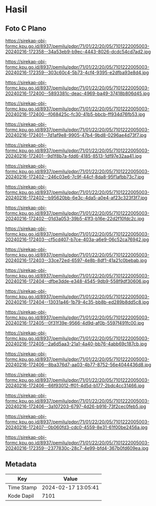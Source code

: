 # Hasil

## Foto C Plano

https://sirekap-obj-formc.kpu.go.id/8937/pemilu/pdpr/71/01/22/20/05/7101222005003-20240216-172358--34a53eb9-b9ec-4443-8026-dcdc54cd7ad2.jpg

https://sirekap-obj-formc.kpu.go.id/8937/pemilu/pdpr/71/01/22/20/05/7101222005003-20240216-172359--303c60c4-5b73-4cf4-9395-e2dfba93e8d4.jpg

https://sirekap-obj-formc.kpu.go.id/8937/pemilu/pdpr/71/01/22/20/05/7101222005003-20240216-172400--5893381c-deac-4969-ba49-37418b806d45.jpg

https://sirekap-obj-formc.kpu.go.id/8937/pemilu/pdpr/71/01/22/20/05/7101222005003-20240216-172400--f068425c-fc30-41b5-bbcb-ff934d76fb53.jpg

https://sirekap-obj-formc.kpu.go.id/8937/pemilu/pdpr/71/01/22/20/05/7101222005003-20240216-172401--7d1af9e8-9905-47b4-9bd8-0296ae4d73f7.jpg

https://sirekap-obj-formc.kpu.go.id/8937/pemilu/pdpr/71/01/22/20/05/7101222005003-20240216-172401--9d1f8b7a-fdd6-4185-8513-1df97e32aa41.jpg

https://sirekap-obj-formc.kpu.go.id/8937/pemilu/pdpr/71/01/22/20/05/7101222005003-20240216-172402--246c03e6-7c9f-44cf-8da8-95f1afbb73c7.jpg

https://sirekap-obj-formc.kpu.go.id/8937/pemilu/pdpr/71/01/22/20/05/7101222005003-20240216-172402--b95620bb-6e3c-4da5-a0e4-af23c323f3f7.jpg

https://sirekap-obj-formc.kpu.go.id/8937/pemilu/pdpr/71/01/22/20/05/7101222005003-20240216-172402--01d3a053-39b5-41f3-b16e-22d2f10fdc2c.jpg

https://sirekap-obj-formc.kpu.go.id/8937/pemilu/pdpr/71/01/22/20/05/7101222005003-20240216-172403--cf5cd407-b7ce-403a-a6e9-06c52ca76942.jpg

https://sirekap-obj-formc.kpu.go.id/8937/pemilu/pdpr/71/01/22/20/05/7101222005003-20240216-172403--33ce72ed-6597-4e8b-8df1-41a21c0bebab.jpg

https://sirekap-obj-formc.kpu.go.id/8937/pemilu/pdpr/71/01/22/20/05/7101222005003-20240216-172404--dfbe3dde-e348-4545-9db9-558f9df30606.jpg

https://sirekap-obj-formc.kpu.go.id/8937/pemilu/pdpr/71/01/22/20/05/7101222005003-20240216-172404--13031a46-1b79-4c35-bb8b-ed289b8dd5c8.jpg

https://sirekap-obj-formc.kpu.go.id/8937/pemilu/pdpr/71/01/22/20/05/7101222005003-20240216-172405--0f31f39e-9566-4d9d-af0b-5597f491fc00.jpg

https://sirekap-obj-formc.kpu.go.id/8937/pemilu/pdpr/71/01/22/20/05/7101222005003-20240216-172405--2a6d5aa3-21a1-4a40-bb76-4abb69c187cb.jpg

https://sirekap-obj-formc.kpu.go.id/8937/pemilu/pdpr/71/01/22/20/05/7101222005003-20240216-172406--8ba376d7-aa03-4b77-8752-56e4044436d8.jpg

https://sirekap-obj-formc.kpu.go.id/8937/pemilu/pdpr/71/01/22/20/05/7101222005003-20240216-172406--66f93012-ff01-4d5d-b177-2bdc4cc31466.jpg

https://sirekap-obj-formc.kpu.go.id/8937/pemilu/pdpr/71/01/22/20/05/7101222005003-20240216-172406--3a107203-6797-4d26-b916-73f2cec0feb5.jpg

https://sirekap-obj-formc.kpu.go.id/8937/pemilu/pdpr/71/01/22/20/05/7101222005003-20240216-172407--0b060fd3-cdc0-4559-8e31-61f00be2456a.jpg

https://sirekap-obj-formc.kpu.go.id/8937/pemilu/pdpr/71/01/22/20/05/7101222005003-20240216-172359--2377830c-28c7-4e99-bfd4-367b0fd609ea.jpg


## Metadata

| Key        | Value               |
| ---------- | ------------------- |
| Time Stamp | 2024-02-17 13:05:41 |
| Kode Dapil | 7101                |



